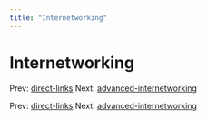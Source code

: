 ```yaml
---
title: "Internetworking"
---
```


# Internetworking

Prev: [direct-links](direct-links.md)
Next: [advanced-internetworking](advanced-internetworking.md)

Prev: [direct-links](direct-links.md)
Next: [advanced-internetworking](advanced-internetworking.md)
